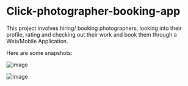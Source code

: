 # Click-photographer-booking-app

This project involves hiring/ booking photographers, looking into their profile, rating and checking out their work and book them through a Web/Mobile Application.

Here are some snapshots:

![image](https://user-images.githubusercontent.com/91906072/185894407-99dfc29f-7df9-4b4c-8879-41595872745f.png)

![image](https://user-images.githubusercontent.com/91906072/185894579-e260a5bd-0f74-49ef-b072-672222b923c8.png)

